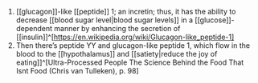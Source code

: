 1. [[glucagon]]-like [[peptide]] 1; an incretin; thus, it has the ability to decrease [[blood sugar level|blood sugar levels]] in a [[glucose]]-dependent manner by enhancing the secretion of [[insulin]]^[https://en.wikipedia.org/wiki/Glucagon-like_peptide-1]
2. Then there’s peptide YY and glucagon-like peptide 1, which flow in the blood to the [[hypothalamus]] and [[satiety|reduce the joy of eating]]^[Ultra-Processed People The Science Behind the Food That Isnt Food (Chris van Tulleken), p. 98]